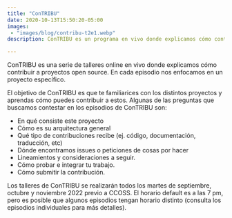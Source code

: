 ```yaml
---
title: "ConTRIBU"
date: 2020-10-13T15:50:20-05:00
images: 
 - "images/blog/contribu-t2e1.webp"
description: ConTRIBU es un programa en vivo donde explicamos cómo contribuir a proyectos open source. Nos vemos los martes a las 7 pm.

---
```


ConTRIBU es una serie de talleres online en vivo donde explicamos cómo contribuir a proyectos open source. En cada episodio nos enfocamos en un proyecto específico.

El objetivo de ConTRIBU es que te familiarices con los distintos proyectos y aprendas cómo puedes contribuir a estos. Algunas de las preguntas que buscamos contestar en los episodios de ConTRIBU son:
 * En qué consiste este proyecto
 * Cómo es su arquitectura general
 * Qué tipo de contribuciones recibe (ej. código, documentación, traducción, etc)
 * Dónde encontramos issues o peticiones de cosas por hacer
 * Lineamientos y consideraciones a seguir.
 * Cómo probar e integrar tu trabajo.
 * Cómo submitir la contribución.

Los talleres de ConTRIBU se realizarán todos los martes de septiembre, octubre y noviembre 2022 previo a CCOSS. El horario default es a las 7 pm, pero es posible que algunos episodios tengan horario distinto (consulta los episodios individuales para más detalles). 

